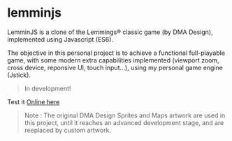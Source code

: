 # lemminjs

LemminJS is a clone of the Lemmings® classic game (by DMA Design), implemented using Javascript (ES6).

The objective in this personal project is to achieve a functional full-playable game, with some modern extra capabilities implemented (viewport zoom, cross device, reponsive UI, touch input...), using my personal game engine (Jstick).

> In development! 

Test it [Online here](https://colxi.info/lemminjs/game/)

> Note : The original DMA Design Sprites and Maps artwork are used in this project, until it reaches an advanced development stage, and are reeplaced by custom artwork.